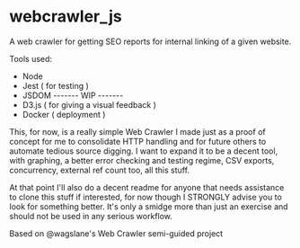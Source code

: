 # webcrawler_js
A web crawler for getting SEO reports for internal linking of a given website.

Tools used:
 - Node
 - Jest ( for testing )
 - JSDOM
 ------- WIP -------
 - D3.js ( for giving a visual feedback )
 - Docker ( deployment )

This, for now, is a really simple Web Crawler I made just as a proof of concept for me to consolidate HTTP handling and for future others to automate tedious source digging. I want to expand it to be a decent tool, with graphing, a better error checking and testing regime, CSV exports, concurrency, external ref count too, all this stuff. 

At that point I'll also do a decent readme for anyone that needs assistance to clone this stuff if interested, for now though I STRONGLY advise you to look for something better. It's only a smidge more than just an exercise and should not be used in any serious workflow.

Based on @wagslane's Web Crawler semi-guided project